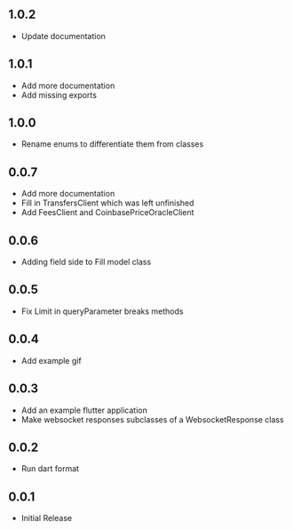 ## 1.0.2
- Update documentation

## 1.0.1
- Add more documentation
- Add missing exports

## 1.0.0
- Rename enums to differentiate them from classes

## 0.0.7
- Add more documentation
- Fill in TransfersClient which was left unfinished
- Add FeesClient and CoinbasePriceOracleClient

## 0.0.6
- Adding field side to Fill model class

## 0.0.5
- Fix Limit in queryParameter breaks methods

## 0.0.4
- Add example gif

## 0.0.3
- Add an example flutter application
- Make websocket responses subclasses of a WebsocketResponse class

## 0.0.2
- Run dart format

## 0.0.1
- Initial Release
